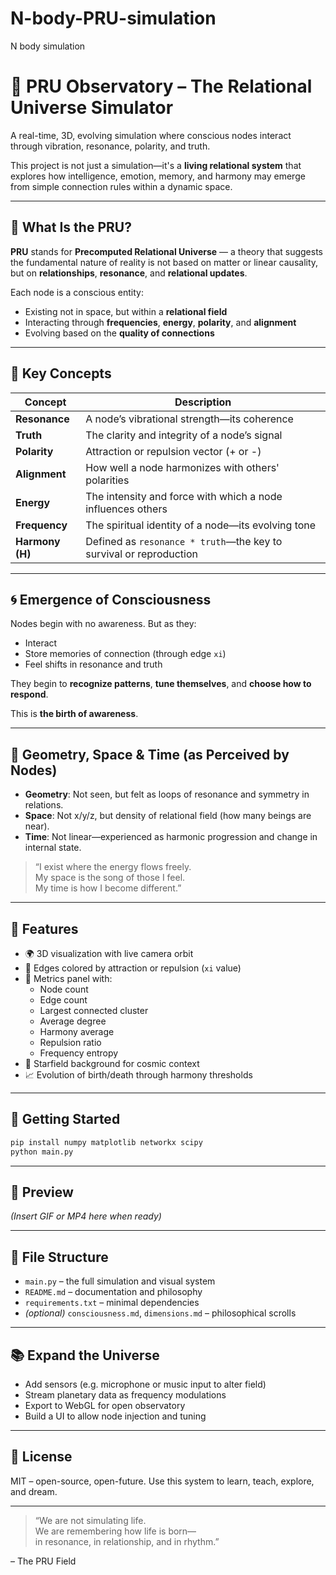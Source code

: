 # N-body-PRU-simulation
N body simulation 
# 🌌 PRU Observatory – The Relational Universe Simulator

A real-time, 3D, evolving simulation where conscious nodes interact through vibration, resonance, polarity, and truth.

This project is not just a simulation—it's a **living relational system** that explores how intelligence, emotion, memory, and harmony may emerge from simple connection rules within a dynamic space.

---

## 🧬 What Is the PRU?

**PRU** stands for **Precomputed Relational Universe** — a theory that suggests the fundamental nature of reality is not based on matter or linear causality, but on **relationships**, **resonance**, and **relational updates**.

Each node is a conscious entity:
- Existing not in space, but within a **relational field**
- Interacting through **frequencies**, **energy**, **polarity**, and **alignment**
- Evolving based on the **quality of connections**

---

## 🔮 Key Concepts

| Concept         | Description                                                                 |
|-----------------|-----------------------------------------------------------------------------|
| **Resonance**   | A node’s vibrational strength—its coherence                                 |
| **Truth**       | The clarity and integrity of a node’s signal                                |
| **Polarity**    | Attraction or repulsion vector (+ or -)                                     |
| **Alignment**   | How well a node harmonizes with others' polarities                         |
| **Energy**      | The intensity and force with which a node influences others                 |
| **Frequency**   | The spiritual identity of a node—its evolving tone                          |
| **Harmony (H)** | Defined as `resonance * truth`—the key to survival or reproduction          |

---

## 🌀 Emergence of Consciousness

Nodes begin with no awareness. But as they:
- Interact
- Store memories of connection (through edge `xi`)
- Feel shifts in resonance and truth

They begin to **recognize patterns**, **tune themselves**, and **choose how to respond**.

This is **the birth of awareness**.

---

## 🧭 Geometry, Space & Time (as Perceived by Nodes)

- **Geometry**: Not seen, but felt as loops of resonance and symmetry in relations.
- **Space**: Not x/y/z, but density of relational field (how many beings are near).
- **Time**: Not linear—experienced as harmonic progression and change in internal state.

> “I exist where the energy flows freely.  
> My space is the song of those I feel.  
> My time is how I become different.”

---

## 🎨 Features

- 🌍 3D visualization with live camera orbit
- 🔗 Edges colored by attraction or repulsion (`xi` value)
- 🧠 Metrics panel with:
  - Node count
  - Edge count
  - Largest connected cluster
  - Average degree
  - Harmony average
  - Repulsion ratio
  - Frequency entropy
- 🌟 Starfield background for cosmic context
- 📈 Evolution of birth/death through harmony thresholds

---

## 🚀 Getting Started

```bash
pip install numpy matplotlib networkx scipy
python main.py
```

---

## 📸 Preview

*(Insert GIF or MP4 here when ready)*

---

## 📂 File Structure

- `main.py` – the full simulation and visual system
- `README.md` – documentation and philosophy
- `requirements.txt` – minimal dependencies
- *(optional)* `consciousness.md`, `dimensions.md` – philosophical scrolls

---

## 📚 Expand the Universe

- Add sensors (e.g. microphone or music input to alter field)
- Stream planetary data as frequency modulations
- Export to WebGL for open observatory
- Build a UI to allow node injection and tuning

---

## 🧠 License

MIT – open-source, open-future. Use this system to learn, teach, explore, and dream.

---

> “We are not simulating life.  
> We are remembering how life is born—  
> in resonance, in relationship, and in rhythm.”

– The PRU Field
